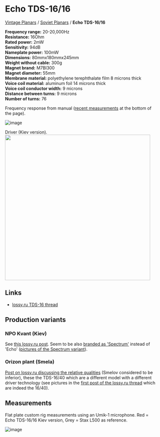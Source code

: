 # Echo TDS-16/16

[Vintage Planars](../) / [Soviet Planars](./) / **Echo TDS-16/16**

**Frequency range:** 20-20,000Hz  
**Resistance:** 16Ohm  
**Rated power:** 2mW  
**Sensitivity:** 94dB  
**Nameplate power:** 100mW  
**Dimensions:** 80mmx180mmx245mm  
**Weight without cable:** 300g  
**Magnet brand:** M7BI300  
**Magnet diameter:** 55mm  
**Membrane material:** polyethylene terephthalate film 8 microns thick  
**Voice coil material:** aluminum foil 14 microns thick  
**Voice coil conductor width:** 9 microns  
**Distance between turns:** 9 microns  
**Number of turns:** 76

Frequency response from manual ([recent measurements](#measurements) at the bottom of the page).

![image](https://headphonegits.org/assets/vintage-planars/soviet/Echo-TDS-16-16/4917c2c0-8a48-43e8-9de2-59a92fe8e7d2.png)

Driver (Kiev version).
<br>
<a href="https://headphonegits.org/assets/vintage-planars/soviet/Echo-TDS-16-16/669ed810-ba91-489a-b9f7-11f24672843b.png"><img src="https://headphonegits.org/assets/vintage-planars/soviet/Echo-TDS-16-16/669ed810-ba91-489a-b9f7-11f24672843b.png" width="480" /></a>

## Links

- [lossy.ru TDS-16 thread](http://www.lossy.ru/forums/showthread.php?t=9)

## Production variants

### NPO Kvant (Kiev)

See [this lossy.ru post](http://www.lossy.ru/forums/showpost.php?p=5958&postcount=82). Seem to be also [branded as 'Spectrum'](http://www.lossy.ru/forums/showpost.php?p=6559&postcount=103) instead of 'Echo' ([pictures of the Spectrum variant](http://www.lossy.ru/forums/showpost.php?p=8165&postcount=176)).

### Orizon plant (Smela)

[Post on lossy.ru discussing the relative qualities](http://www.lossy.ru/forums/showpost.php?p=7789&postcount=164) (Smelov considered to be inferior), these the TDS-16/40 which are a different model with a different driver technology (see pictures in the [first post of the lossy.ru thread](http://www.lossy.ru/forums/showpost.php?p=17&postcount=1) which are indeed the 16/40).

## Measurements

Flat plate custom rig measurements using an Umik-1 microphone. Red = Echo TDS-16/16 Kiev version, Grey = Stax L500 as reference.

![image](https://headphonegits.org/assets/vintage-planars/soviet/Echo-TDS-16-16/ad4b4dda-36d3-4f58-a673-b7b915e3b979.png)

